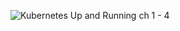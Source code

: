 ![Kubernetes Up and Running ch 1 - 4](https://github.com/user-attachments/assets/d4f80d7b-5bff-4d08-8695-0c0dbb60731f)
